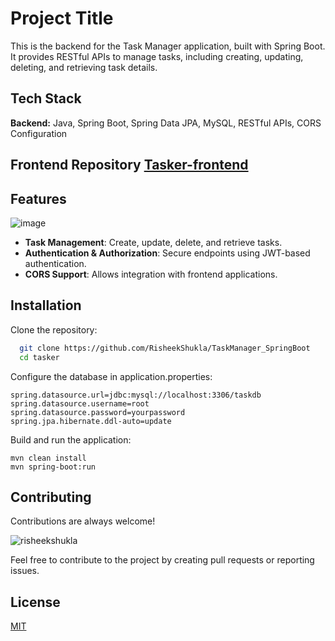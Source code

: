 
# Project Title

This is the backend for the Task Manager application, built with Spring Boot. It provides RESTful APIs to manage tasks, including creating, updating, deleting, and retrieving task details.

## Tech Stack

**Backend:** Java, Spring Boot, Spring Data JPA, MySQL, RESTful APIs, CORS Configuration

## Frontend Repository [Tasker-frontend](https://github.com/RisheekShukla/TaskManager_Angular)

## Features
![image](https://github.com/user-attachments/assets/f41d1875-e69e-45a9-937b-bfda478290e5)

- **Task Management**: Create, update, delete, and retrieve tasks.
- **Authentication & Authorization**: Secure endpoints using JWT-based authentication.
- **CORS Support**: Allows integration with frontend applications.


## Installation

Clone the repository:

```bash
  git clone https://github.com/RisheekShukla/TaskManager_SpringBoot
  cd tasker
```

Configure the database in application.properties:
```
spring.datasource.url=jdbc:mysql://localhost:3306/taskdb
spring.datasource.username=root
spring.datasource.password=yourpassword
spring.jpa.hibernate.ddl-auto=update
```

Build and run the application:
```
mvn clean install
mvn spring-boot:run
```

## Contributing

Contributions are always welcome!

<p align="left"> <img src="https://komarev.com/ghpvc/?username=risheekshukla&label=Project%20views&color=0e75b6&style=flat" alt="risheekshukla" /> </p>


Feel free to contribute to the project by creating pull requests or reporting issues.


## License

[MIT](https://choosealicense.com/licenses/mit/)
